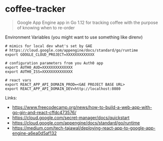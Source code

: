 # coffee-tracker
> Google App Engine app in Go 1.12 for tracking coffee with the purpose of knowing when to re-order


Environment Variables (you might want to use something like direnv)

```.env
# mimics for local dev what's set by GAE
# https://cloud.google.com/appengine/docs/standard/go/runtime
export GOOGLE_CLOUD_PROJECT=XXXXXXXXXXXXX

# configuration parameters from you Auth0 app
export AUTH0_AUD=XXXXXXXXXXXXXX
export AUTH0_ISS=XXXXXXXXXXXXXX

# react vars
export REACT_APP_API_DOMAIN_PROD=<GAE PROJECT BASE URL>
export REACT_APP_API_DOMAIN_DEV=http://localhost:8080
```

Links:

* https://www.freecodecamp.org/news/how-to-build-a-web-app-with-go-gin-and-react-cffdc473576/
* https://cloud.google.com/secret-manager/docs/quickstart
* https://cloud.google.com/appengine/docs/standard/go/runtime
* https://medium.com/tech-tajawal/deploying-react-app-to-google-app-engine-a6ea0d5af132
    